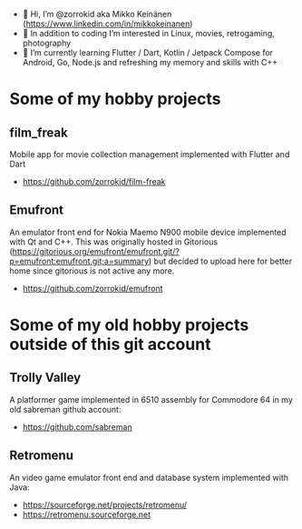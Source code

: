 - 👋 Hi, I’m @zorrokid aka Mikko Keinänen (https://www.linkedin.com/in/mikkokeinanen)
- 👀 In addition to coding I’m interested in Linux, movies, retrogaming, photography
- 🌱 I’m currently learning Flutter / Dart, Kotlin / Jetpack Compose for Android, Go, Node.js and refreshing my memory and skills with C++

# Some of my hobby projects

## film_freak

Mobile app for movie collection management implemented with Flutter and Dart
- https://github.com/zorrokid/film-freak

## Emufront

An emulator front end for Nokia Maemo N900 mobile device implemented with Qt and C++. This was originally hosted in Gitorious (https://gitorious.org/emufront/emufront.git/?p=emufront:emufront.git;a=summary) but decided to upload here for better home since gitorious is not active any more.

- https://github.com/zorrokid/emufront

# Some of my old hobby projects outside of this git account

## Trolly Valley 

A platformer game implemented in 6510 assembly for Commodore 64 in my old sabreman github account:
- https://github.com/sabreman

## Retromenu

An video game emulator front end and database system implemented with Java:
- https://sourceforge.net/projects/retromenu/ 
- https://retromenu.sourceforge.net

<!---
zorrokid/zorrokid is a ✨ special ✨ repository because its `README.md` (this file) appears on your GitHub profile.
You can click the Preview link to take a look at your changes.
--->
